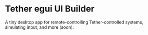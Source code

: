 # Tether egui UI Builder

A tiny desktop app for remote-controlling Tether-controlled systems, simulating input, and more (soon).
